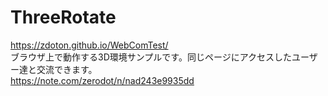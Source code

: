 # ThreeRotate
https://zdoton.github.io/WebComTest/  
ブラウザ上で動作する3D環境サンプルです。同じページにアクセスしたユーザー達と交流できます。  
https://note.com/zerodot/n/nad243e9935dd 
